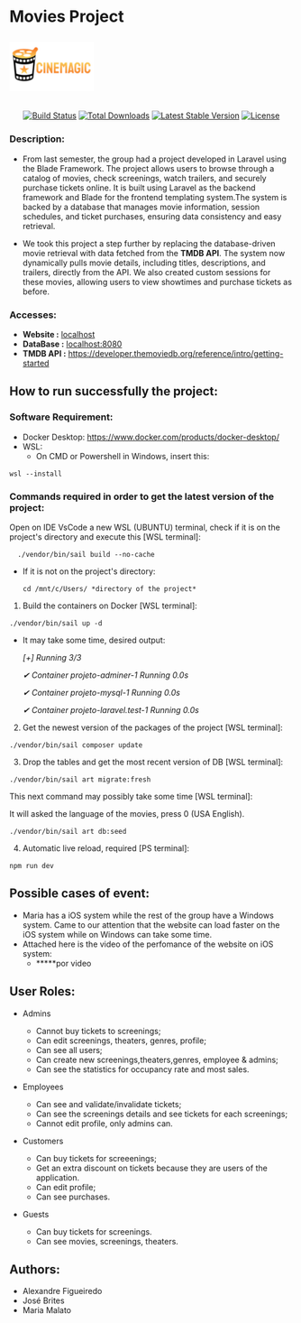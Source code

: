 # Movies Project <p align="start"><a href="https://laravel.com" target="_blank"><img src="resources/img/logotipo.png" width="150" alt="Cinemagic Logo"></a></p>

<p align="center">
<a href="https://github.com/laravel/framework/actions"><img src="https://github.com/laravel/framework/workflows/tests/badge.svg" alt="Build Status"></a>
<a href="https://packagist.org/packages/laravel/framework"><img src="https://img.shields.io/packagist/dt/laravel/framework" alt="Total Downloads"></a>
<a href="https://packagist.org/packages/laravel/framework"><img src="https://img.shields.io/packagist/v/laravel/framework" alt="Latest Stable Version"></a>
<a href="https://packagist.org/packages/laravel/framework"><img src="https://img.shields.io/packagist/l/laravel/framework" alt="License"></a>
</p>

### Description:
- From last semester, the group had a project developed in Laravel using the Blade Framework. The project allows users to browse through a catalog of movies, check screenings, watch trailers, and securely purchase tickets online. It is built using Laravel as the backend framework and Blade for the frontend templating system.The system is backed by a database that manages movie information, session schedules, and ticket purchases, ensuring data consistency and easy retrieval.

- We took this project a step further by replacing the database-driven movie retrieval with data fetched from the **TMDB API**. The system now dynamically pulls movie details, including titles, descriptions, and trailers, directly from the API. We also created custom sessions for these movies, allowing users to view showtimes and purchase tickets as before.

### Accesses: 
 -  **Website :**   [localhost](http://localhost)
 -  **DataBase :**  [localhost:8080](http://localhost:8080)
 -  **TMDB API :**  https://developer.themoviedb.org/reference/intro/getting-started
  


## How to run successfully the project:

### Software Requirement:
- Docker Desktop: https://www.docker.com/products/docker-desktop/
- WSL:
  - On CMD or Powershell in Windows, insert this:
```
wsl --install
```


### Commands required in order to get the latest version of the project:

Open on IDE VsCode a new WSL (UBUNTU) terminal, check if it is on the project's directory and execute this [WSL terminal]:
  
```
  ./vendor/bin/sail build --no-cache
```
- If it is not on the project's directory:
    ```
    cd /mnt/c/Users/ *directory of the project*
    ```
1. Build the containers on Docker [WSL terminal]:
   
```
./vendor/bin/sail up -d
```
- It may take some time, desired output: 
    <em>
    <p>[+] Running 3/3 </p>
    <p> ✔ Container projeto-adminer-1       Running                                         0.0s </p>
    <p> ✔ Container projeto-mysql-1         Running                                         0.0s </p>
    <p> ✔ Container projeto-laravel.test-1  Running                                         0.0s</p>
    </em>
    
2. Get the newest version of the packages of the project [WSL terminal]:

```
./vendor/bin/sail composer update 
```

3. Drop the tables and get the most recent version of DB [WSL terminal]:

```
./vendor/bin/sail art migrate:fresh
```
   This next command may possibly take some time [WSL terminal]:
   <p>It will asked the language of the movies, press 0 (USA English).</p>

```
./vendor/bin/sail art db:seed
```

4. Automatic live reload, required [PS terminal]: 
```
npm run dev
```
 

## Possible cases of event:

- Maria has a iOS system while the rest of the group have a Windows system. Came to our attention that the website can load faster on the iOS system while on Windows can take some time.
- Attached here is the video of the perfomance of the website on iOS system:
  - *****por video

## User Roles:

- Admins
  - Cannot buy tickets to screenings;
  - Can edit screenings, theaters, genres, profile;
  - Can see all users;
  - Can create new screenings,theaters,genres, employee & admins;
  - Can see the statistics for occupancy rate and most sales.

- Employees
  - Can see and validate/invalidate tickets;
  - Can see the screenings details and see tickets for each screenings;
  - Cannot edit profile, only admins can.
    
- Customers
  - Can buy tickets for screeenings;
  - Get an extra discount on tickets because they are users of the application.
  - Can edit profile;
  - Can see purchases.
    
- Guests
  - Can buy tickets for screenings.
  - Can see movies, screenings, theaters.

## Authors:

- Alexandre Figueiredo
- José Brites
- Maria Malato

